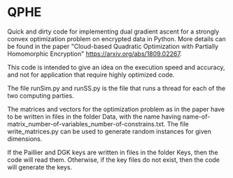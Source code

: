 # QPHE

Quick and dirty code for implementing dual gradient ascent for a strongly convex optimization problem on encrypted data in Python. More details can be found in the paper "Cloud-based Quadratic Optimization with Partially Homomorphic Encryption" https://arxiv.org/abs/1809.02267.

This code is intended to give an idea on the execution speed and accuracy, and not for application that require highly optimized code.

The file runSim.py and runSS.py is the file that runs a thread for each of the two computing parties.

The matrices and vectors for the optimization problem as in the paper have to be written in files in the folder Data, with the name having name-of-matrix_number-of-variables_number-of-constrains.txt. The file write_matrices.py can be used to generate random instances for given dimensions.

If the Paillier and DGK keys are written in files in the folder Keys, then the code will read them. Otherwise, if the key files do not exist, then the code will generate the keys.
